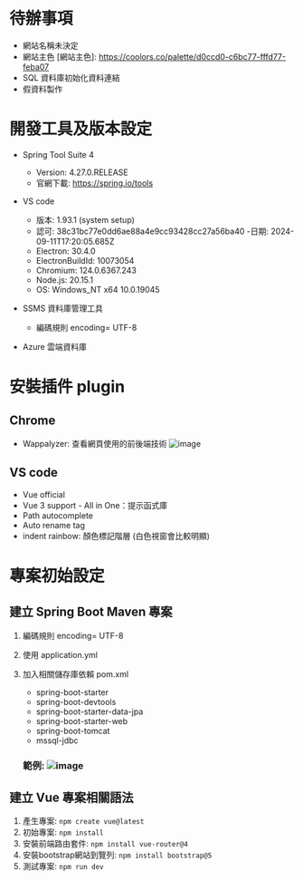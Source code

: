 # 待辦事項
- 網站名稱未決定
- 網站主色
[網站主色]: https://coolors.co/palette/d0ccd0-c6bc77-fffd77-feba07
- SQL 資料庫初始化資料連結
- 假資料製作

# 開發工具及版本設定

- Spring Tool Suite 4
  - Version: 4.27.0.RELEASE
  - 官網下載: https://spring.io/tools

- VS code
  - 版本: 1.93.1 (system setup)
  - 認可: 38c31bc77e0dd6ae88a4e9cc93428cc27a56ba40
  -日期: 2024-09-11T17:20:05.685Z
  - Electron: 30.4.0
  - ElectronBuildId: 10073054
  - Chromium: 124.0.6367.243
  - Node.js: 20.15.1
  - OS: Windows_NT x64 10.0.19045

- SSMS 資料庫管理工具
  - 編碼規則 encoding= UTF-8

- Azure 雲端資料庫

# 安裝插件 plugin
## Chrome
- Wappalyzer: 查看網頁使用的前後端技術
![image](https://www.notion.so/Vue-JS-1602af478a2d80ee8feffb5a4d6c251b?pvs=4#1652af478a2d80278fe7c8de73f5bdaf)

## VS code
- Vue official
- Vue 3 support - All in One：提示函式庫
- Path autocomplete
- Auto rename tag
- indent rainbow: 顏色標記階層 (白色視窗會比較明顯)

# 專案初始設定
## 建立 Spring Boot Maven 專案
1. 編碼規則 encoding= UTF-8
2. 使用 application.yml
3. 加入相關儲存庫依賴 pom.xml
   -  spring-boot-starter
   -  spring-boot-devtools
   -  spring-boot-starter-data-jpa
   -  spring-boot-starter-web
   -  spring-boot-tomcat
   -  mssql-jdbc

   ### 範例: ![image](https://github.com/user-attachments/assets/99c698ff-2f17-467f-a6d1-8dd25f1812c9)

## 建立 Vue 專案相關語法
1. 產生專案: `npm create vue@latest`
2. 初始專案: `npm install`
3. 安裝前端路由套件: `npm install vue-router@4`
4. 安裝bootstrap網站到覽列: `npm install bootstrap@5`
5. 測試專案: `npm run dev`

